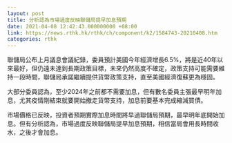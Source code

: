 ```yaml
---
layout: post
title: 分析認為市場過度反映聯儲局提早加息預期
date: 2021-04-08 12:42:43.000000000 +08:00
link: https://news.rthk.hk/rthk/ch/component/k2/1584743-20210408.htm
categories: rthk
---
```


聯儲局公布上月議息會議紀錄，委員預計美國今年經濟增長6.5%，將是近40年以來最好，但仍遠未達到長期政策目標，未來仍然高度不確定，政策支持可能需要維持一段時間，聯儲局承諾繼續提供貨幣政策支持，直至美國經濟復蘇更為穩固。

大部分委員認為，至少2024年之前都不需要加息，但有數名委員主張最早明年加息，尤其疫情剛結束就要開始撤走貨幣支持，加息前要基本完成縮減買債。

市場價格已反映，投資者預期實際加息時間將早過聯儲局預期，最早明年底開始加息。但有分析認為，市場過度反映聯儲局提早加息預期，相信當局會用長時間收水，之後才會加息。
